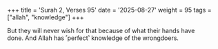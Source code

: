 +++
title = 'Surah 2, Verses 95'
date = '2025-08-27'
weight = 95
tags = ["allah", "knowledge"]
+++

But they will never wish for that because of what their hands have done. And Allah has ˹perfect˺ knowledge of the wrongdoers.